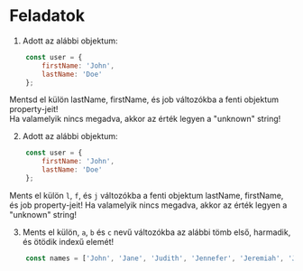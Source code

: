 # Feladatok

1. Adott az alábbi objektum:
```javascript
    const user = {
        firstName: 'John',
        lastName: 'Doe'
    };
```
Mentsd el külön lastName, firstName, és job változókba a fenti objektum property-jeit!   
Ha valamelyik nincs megadva, akkor az érték legyen a "unknown" string!

2. Adott az alábbi objektum:
```javascript
    const user = {
        firstName: 'John',
        lastName: 'Doe'
    };
```
Ments el külön `l`, `f`, és `j` változókba a fenti objektum lastName, firstName, és job property-jeit! 
Ha valamelyik nincs megadva, akkor az érték legyen a "unknown" string!

3. Ments el külön, `a`, `b` és `c` nevű változókba az alábbi tömb első, harmadik, és ötödik indexű elemét!
```javascript 
    const names = ['John', 'Jane', 'Judith', 'Jennefer', 'Jeremiah', 'Johnny'];
```
